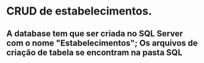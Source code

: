 <h1>CRUD de estabelecimentos.</h1>

<h2>A database tem que ser criada no SQL Server com o nome "Estabelecimentos";
Os arquivos de criação de tabela se encontram na pasta SQL</h2>
